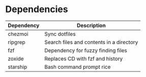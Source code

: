 # Dependencies

| Dependency | Description                              |
|------------|------------------------------------------|
| chezmoi    | Sync dotfiles                            |
| ripgrep    | Search files and contents in a directory |
| fzf        | Dependency for fuzzy finding files       |
| zoxide     | Replaces CD with fzf and history         |
| starship   | Bash command prompt rice                 |
